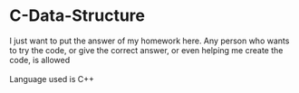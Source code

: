 # C-Data-Structure
I just want to put the answer of my homework here. Any person who wants to try the code, or give the correct answer, or even helping me create the code, is allowed
<br><br>
Language used is C++
